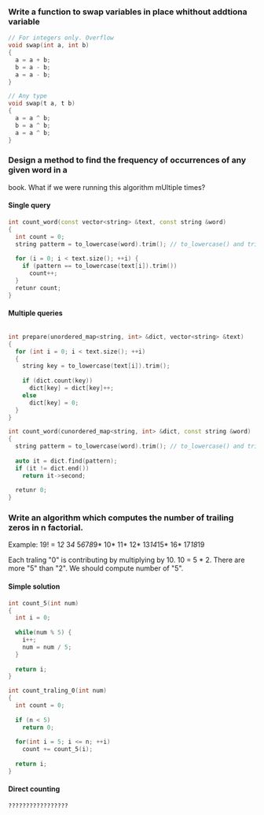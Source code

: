 
### Write a function to swap variables in place whithout addtiona variable

``` C
// For integers only. Overflow
void swap(int a, int b)
{
  a = a + b;
  b = a - b;
  a = a - b; 
}

// Any type
void swap(t a, t b)
{
  a = a ^ b;
  b = a ^ b;
  a = a ^ b; 
}
```

### Design a method to find the frequency of occurrences of any given word in a
book. What if we were running this algorithm mUltiple times?

#### Single query

``` C++
int count_word(const vector<string> &text, const string &word)
{
  int count = 0;
  string patterm = to_lowercase(word).trim(); // to_lowercase() and trim() should be implemented
  
  for (i = 0; i < text.size(); ++i) {
    if (pattern == to_lowercase(text[i]).trim())
      count++;
  }
  retunr count;
}
```

#### Multiple queries

``` C++

int prepare(unordered_map<string, int> &dict, vector<string> &text)
{
  for (int i = 0; i < text.size(); ++i)
  {
    string key = to_lowercase(text[i]).trim();
    
    if (dict.count(key))
      dict[key] = dict[key]++;
    else
      dict[key] = 0;
  }
}

int count_word(cunordered_map<string, int> &dict, const string &word)
{
  string patterm = to_lowercase(word).trim(); // to_lowercase() and trim() should be implemented
  
  auto it = dict.find(pattern);
  if (it != dict.end())
    return it->second;
    
  retunr 0;
}
```

### Write an algorithm which computes the number of trailing zeros in n factorial.

Example: 19! = 1*2* 3*4* 5*6*7*8*9* 10* 11* 12* 13*14*15* 16* 17*18*19

Each traling "0" is contributing by multiplying by 10. 10 = 5 * 2. There are more "5" than "2". We should compute number of "5".

#### Simple solution

``` C
int count_5(int num)
{
  int i = 0;
  
  while(num % 5) {
    i++;
    num = num / 5;
  }
  
  return i;
}

int count_traling_0(int num)
{
  int count = 0;
  
  if (n < 5)
    return 0;
    
  for(int i = 5; i <= n; ++i)
    count += count_5(i);
  
  return i;
}

```

#### Direct counting

```
?????????????????
```
